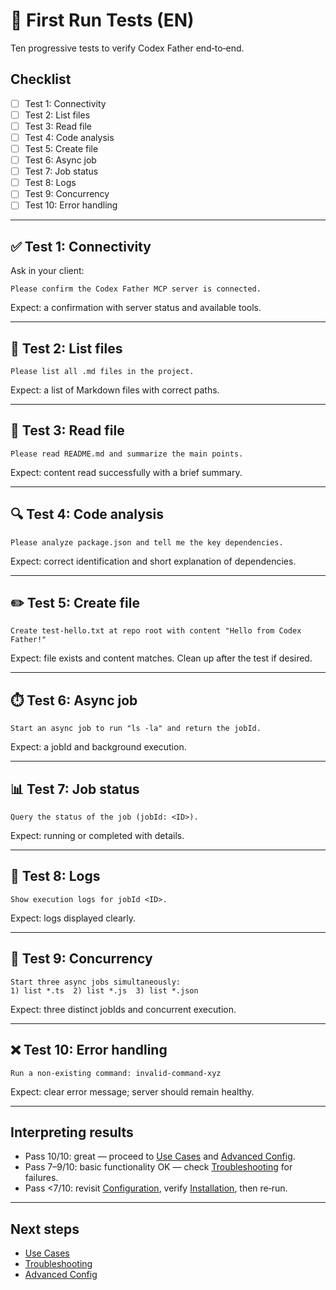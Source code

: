 # 🚀 First Run Tests (EN)

Ten progressive tests to verify Codex Father end‑to‑end.

## Checklist

- [ ] Test 1: Connectivity
- [ ] Test 2: List files
- [ ] Test 3: Read file
- [ ] Test 4: Code analysis
- [ ] Test 5: Create file
- [ ] Test 6: Async job
- [ ] Test 7: Job status
- [ ] Test 8: Logs
- [ ] Test 9: Concurrency
- [ ] Test 10: Error handling

---

## ✅ Test 1: Connectivity

Ask in your client:

```
Please confirm the Codex Father MCP server is connected.
```

Expect: a confirmation with server status and available tools.

---

## 📂 Test 2: List files

```
Please list all .md files in the project.
```

Expect: a list of Markdown files with correct paths.

---

## 📖 Test 3: Read file

```
Please read README.md and summarize the main points.
```

Expect: content read successfully with a brief summary.

---

## 🔍 Test 4: Code analysis

```
Please analyze package.json and tell me the key dependencies.
```

Expect: correct identification and short explanation of dependencies.

---

## ✏️ Test 5: Create file

```
Create test-hello.txt at repo root with content "Hello from Codex Father!"
```

Expect: file exists and content matches. Clean up after the test if desired.

---

## ⏱️ Test 6: Async job

```
Start an async job to run "ls -la" and return the jobId.
```

Expect: a jobId and background execution.

---

## 📊 Test 7: Job status

```
Query the status of the job (jobId: <ID>).
```

Expect: running or completed with details.

---

## 📜 Test 8: Logs

```
Show execution logs for jobId <ID>.
```

Expect: logs displayed clearly.

---

## 🔀 Test 9: Concurrency

```
Start three async jobs simultaneously:
1) list *.ts  2) list *.js  3) list *.json
```

Expect: three distinct jobIds and concurrent execution.

---

## ❌ Test 10: Error handling

```
Run a non-existing command: invalid-command-xyz
```

Expect: clear error message; server should remain healthy.

---

## Interpreting results

- Pass 10/10: great — proceed to [Use Cases](use-cases/README.en.md) and [Advanced Config](configuration.en.md#advanced-configuration).
- Pass 7–9/10: basic functionality OK — check [Troubleshooting](troubleshooting.en.md) for failures.
- Pass <7/10: revisit [Configuration](configuration.en.md), verify [Installation](installation.en.md#system-requirements), then re‑run.

---

## Next steps

- [Use Cases](use-cases/README.en.md)
- [Troubleshooting](troubleshooting.en.md)
- [Advanced Config](configuration.en.md#advanced-configuration)
